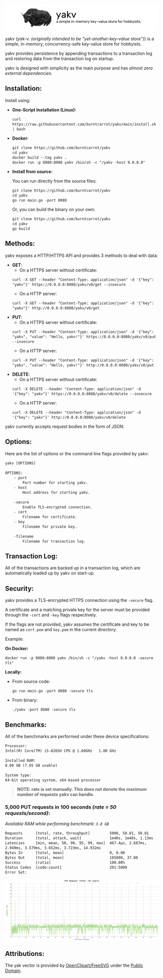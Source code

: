 <div align="center">
    <img src = "yakv.png">
    <br>
</div>

yakv (*yak-v. (originally intended to be "yet-another-key-value store")*) is a simple, in-memory, concurrency-safe key-value store for hobbyists.

yakv provides persistence by appending transactions to a transaction log and restoring data from the transaction log on startup.

yakv is designed with simplicity as the main purpose and has *almost zero external dependencies*.

## Installation:

Install using:

- **One-Script Installation (Linux):**
    ```
    curl https://raw.githubusercontent.com/burntcarrot/yakv/main/install.sh | bash
    ```

- **Docker**:
    ```
    git clone https://github.com/burntcarrot/yakv
    cd yakv
    docker build --tag yakv .
    docker run -p 8080:8080 yakv /bin/sh -c "/yakv -host 0.0.0.0"
    ```
- **Install from source:**

    You can run directly from the source files:
    ```
    git clone https://github.com/burntcarrot/yakv
    cd yakv
    go run main.go -port 8080
    ```
    Or, you can build the binary on your own:
    ```
    git clone https://github.com/burntcarrot/yakv
    cd yakv
    go build
    ```

## Methods:

yakv exposes a HTTP/HTTPS API and provides 3 methods to deal with data:

- **GET**:
    - On a HTTPS server without certificate:
    ```
    curl -X GET --header "Content-Type: application/json" -d '{"key": "yakv"}' https://0.0.0.0:8080/yakv/v0/get --insecure
    ```
    - On a HTTP server:
    ```
    curl -X GET --header "Content-Type: application/json" -d '{"key": "yakv"}' http://0.0.0.0:8080/yakv/v0/get
    ```
- **PUT**:
    - On a HTTPS server without certificate:
    ```
    curl -X PUT --header "Content-Type: application/json" -d '{"key": "yakv", "value": "Hello, yakv!"}' https://0.0.0.0:8080/yakv/v0/put --insecure
    ```
    - On a HTTP server:
    ```
    curl -X PUT --header "Content-Type: application/json" -d '{"key": "yakv", "value": "Hello, yakv!"}' http://0.0.0.0:8080/yakv/v0/put
    ```
- **DELETE**:
    - On a HTTPS server without certificate:
    ```
    curl -X DELETE --header "Content-Type: application/json" -d '{"key": "yakv"}' https://0.0.0.0:8080/yakv/v0/delete --insecure
    ```
    - On a HTTP server:
    ```
    curl -X DELETE --header "Content-Type: application/json" -d '{"key": "yakv"}' http://0.0.0.0:8080/yakv/v0/delete
    ```

yakv currently accepts request bodies in the form of JSON.

## Options:

Here are the list of options or the command line flags provided by yakv:

```
yakv [OPTIONS]

OPTIONS:
    - port
        Port number for starting yakv.
    - host
        Host address for starting yakv.

    -secure
        Enable TLS-encrypted connection.
    - cert
        Filename for certificate.
    - key
        Filename for private key.

    -filename
        Filename for transaction log.
```

## Transaction Log:

All of the transactions are backed up in a transaction log, which are automatically loaded up by yakv on start-up.

## Security:

yakv provides a TLS-encrypted HTTPS connection using the `-secure` flag.

A certificate and a matching private key for the server must be provided through the `-cert` and `-key` flags respectively.

If the flags are not provided, yakv assumes the certificate and key to be named as `cert.pem` and `key.pem` in the current directory.

Example:

**On Docker:**

```
docker run -p 8080:8080 yakv /bin/sh -c "/yakv -host 0.0.0.0 -secure tls"
```

**Locally:**
- From source code:
    ```
    go run main.go -port 8080 -secure tls
    ```
- From binary:
    ```
    ./yakv -port 8080 -secure tls
    ```

## Benchmarks:

All of the benchmarks are performed under these device specifications:

```
Processor:
Intel(R) Core(TM) i5-8265U CPU @ 1.60GHz   1.80 GHz

Installed RAM:
8.00 GB (7.85 GB usable)

System type:
64-bit operating system, x64-based processor
```

> **NOTE: rate is set manually. This does not denote the maximum number of requests yakv can handle.**

### 5,000 PUT requests in 100 seconds *(rate = 50 requests/second)*:

*Available RAM while performing benchmark: `3.8 GB`*

```
Requests      [total, rate, throughput]         5000, 50.01, 50.01
Duration      [total, attack, wait]             1m40s, 1m40s, 1.13ms
Latencies     [min, mean, 50, 90, 95, 99, max]  467.4µs, 2.687ms, 2.949ms, 3.579ms, 3.652ms, 3.723ms, 14.932ms
Bytes In      [total, mean]                     0, 0.00
Bytes Out     [total, mean]                     185000, 37.00
Success       [ratio]                           100.00%
Status Codes  [code:count]                      201:5000
Error Set:
```

![PUT-Benchmark](benchmarks/put-requests-100s.png)

## Attributions:

The yak vector is provided by [OpenClipart/FreeSVG](https://freesvg.org/vector-drawing-of-a-yak) under the [Public Domain](https://creativecommons.org/licenses/publicdomain/).
